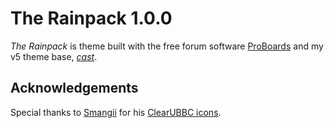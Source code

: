 # The Rainpack 1.0.0
*The Rainpack* is theme built with the free forum software [ProBoards](https://proboards.com/) and my v5 theme base, [*cast*](https://github.com/elli-mccale/pbt-cast).

## Acknowledgements
Special thanks to [Smangii](http://smangii.proboards.com/user/1) for his [ClearUBBC icons](http://smangii.proboards.com/thread/38879/clearubbc-icons-perfect-any-theme).
